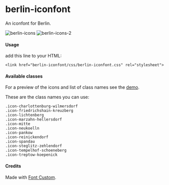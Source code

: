 berlin-iconfont
===============

An iconfont for Berlin.

![berlin-icons](http://i.imgur.com/6R0gyqt.png)
![berlin-icons-2](http://i.imgur.com/BSUce91.png)

#### Usage

add this line to your HTML:

```
<link href="berlin-iconfont/css/berlin-iconfont.css" rel="stylesheet">
```

#### Available classes

For a preview of the icons and list of class names see the [demo](http://apps.webkid.io/berlin-iconfont).

These are the class names you can use:

```
.icon-charlottenburg-wilmersdorf
.icon-friedrichshain-kreuzberg
.icon-lichtenberg
.icon-marzahn-hellersdorf
.icon-mitte
.icon-neukoelln
.icon-pankow
.icon-reinickendorf
.icon-spandau
.icon-steglitz-zehlendorf
.icon-tempelhof-schoeneberg
.icon-treptow-koepenick
```

#### Credits

Made with [Font Custom](http://fontcustom.com/).
